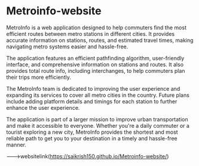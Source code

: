 # Metroinfo-website

MetroInfo is a web application designed to help commuters find the most efficient routes between metro stations in different cities. It provides accurate information on stations, routes, and estimated travel times, making navigating metro systems easier and hassle-free.

The application features an efficient pathfinding algorithm, user-friendly interface, and comprehensive information on stations and routes. It also provides total route info, including interchanges, to help commuters plan their trips more efficiently.

The MetroInfo team is dedicated to improving the user experience and expanding its services to cover all metro cities in the country. Future plans include adding platform details and timings for each station to further enhance the user experience.

The application is part of a larger mission to improve urban transportation and make it accessible to everyone. Whether you're a daily commuter or a tourist exploring a new city, MetroInfo provides the shortest and most reliable path to get you to your destination in a timely and hassle-free manner.

--->websitelink(https://saikrish150.github.io/Metroinfo-website/)
